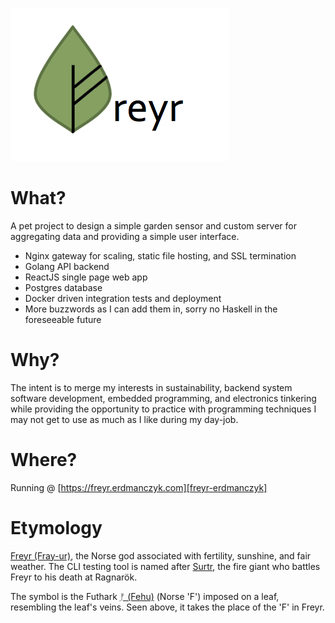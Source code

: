 ![asdf](repo_files/logo.png "Freyr")

# What?

A pet project to design a simple garden sensor and custom server for aggregating data and providing a simple user interface.

- Nginx gateway for scaling, static file hosting, and SSL termination
- Golang API backend 
- ReactJS single page web app
- Postgres database
- Docker driven integration tests and deployment
- More buzzwords as I can add them in, sorry no Haskell in the foreseeable future

# Why?

The intent is to merge my interests in sustainability, backend system software development, embedded programming, and electronics tinkering while providing the opportunity to practice with programming techniques I may not get to use as much as I like during my day-job.

# Where?

Running @ [https://freyr.erdmanczyk.com][freyr-erdmanczyk]

# Etymology

[Freyr (Fray-ur)][freyr], the Norse god associated with fertility, sunshine, and fair weather.  The CLI testing tool is named after [Surtr][surtr], the fire giant who battles Freyr to his death at Ragnarök.

The symbol is the Futhark [ᚠ (Fehu)][fehu] (Norse 'F') imposed on a leaf, resembling the leaf's veins.  Seen above, it takes the place of the 'F' in Freyr.

[surtr]: https://en.wikipedia.org/wiki/Surtr
[freyr]: https://en.wikipedia.org/wiki/Freyr
[fehu]: https://en.wikipedia.org/wiki/Fehu
[particle]: https://www.particle.io/
[freyr-erdmanczyk]: https://freyr.erdmanczyk.com